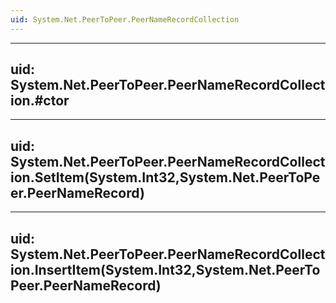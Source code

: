 ```yaml
---
uid: System.Net.PeerToPeer.PeerNameRecordCollection
---
```


---
uid: System.Net.PeerToPeer.PeerNameRecordCollection.#ctor
---

---
uid: System.Net.PeerToPeer.PeerNameRecordCollection.SetItem(System.Int32,System.Net.PeerToPeer.PeerNameRecord)
---

---
uid: System.Net.PeerToPeer.PeerNameRecordCollection.InsertItem(System.Int32,System.Net.PeerToPeer.PeerNameRecord)
---

